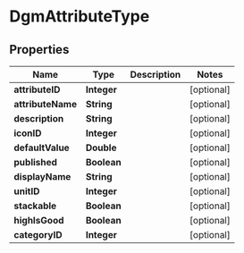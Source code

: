 
# DgmAttributeType

## Properties
Name | Type | Description | Notes
------------ | ------------- | ------------- | -------------
**attributeID** | **Integer** |  |  [optional]
**attributeName** | **String** |  |  [optional]
**description** | **String** |  |  [optional]
**iconID** | **Integer** |  |  [optional]
**defaultValue** | **Double** |  |  [optional]
**published** | **Boolean** |  |  [optional]
**displayName** | **String** |  |  [optional]
**unitID** | **Integer** |  |  [optional]
**stackable** | **Boolean** |  |  [optional]
**highIsGood** | **Boolean** |  |  [optional]
**categoryID** | **Integer** |  |  [optional]



